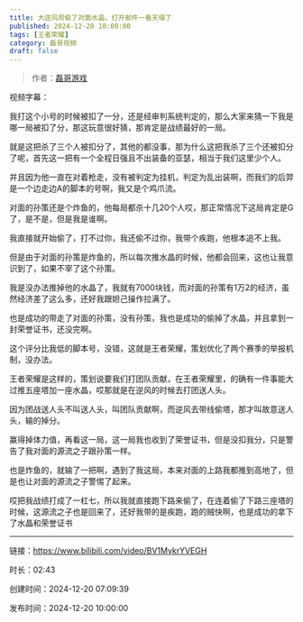 ```yaml
---
title: 大逆风局偷了对面水晶，打开邮件一看天塌了
published: 2024-12-20 10:00:00
tags: [王者荣耀]
category: 磊哥视频
draft: false
---
```



> 作者：[磊哥游戏](https://space.bilibili.com/268941858?spm_id_from=333.788.upinfo.head.click)

视频字幕：

我打这个小号的时候被扣了一分，还是经审判系统判定的，那么大家来猜一下我是哪一局被扣了分，那这玩意很好猜，那肯定是战绩最好的一局。

就是这把杀了三个人被扣分了，其他的都没事，那为什么这把我杀了三个还被扣分了呢，首先这一把有一个全程日强且不出装备的亚瑟，相当于我们这里少个人。

并且因为他一直在对着枪走，没有被判定为挂机，判定为乱出装啊，而我们的后羿是一个边走边A的脚本的号啊，我又是个鸡爪流。

对面的孙策还是个炸鱼的，他每局都杀十几20个人哎，那正常情况下这局肯定是G了，是不是，但是我是谁啊。

我直接就开始偷了，打不过你，我还偷不过你，我带个疾跑，他根本追不上我。

但是由于对面的孙策是炸鱼的，所以每次推水晶的时候，他都会回来，这也让我意识到了，如果不宰了这个孙策。

我是没办法推掉他的水晶了，我就有7000块钱，而对面的孙策有1万2的经济，虽然经济差了这么多，还好我跟妲己操作拉满了。

也是成功的带走了对面的孙策，没有孙策，我也是成功的偷掉了水晶，并且拿到一封荣誉证书，还没完啊。

这个评分比我低的脚本号，没错，这就是王者荣耀，策划优化了两个赛季的举报机制，没办法。

王者荣耀是这样的，策划说要我们打团队贡献，在王者荣耀里，的确有一件事能大过推五座塔加一座水晶，哎那就是在逆风的时候去打团送人头。

因为团战送人头不叫送人头，叫团队贡献啊，而逆风去带线偷塔，那才叫故意送人头，输的掉分。

赢得掉体力值，再看这一局，这一局我也收到了荣誉证书，但是没扣我分，只是警告了我对面的源流之子跟孙策一样。

也是炸鱼的，就输了一把啊，遇到了我这局，本来对面的上路我都推到高地了，但是也让对面的源流之子警惕了起来。

哎把我战绩打成了一杠七，所以我就直接跑下路来偷了，在连着偷了下路三座塔的时候，这源流之子也是回来了，还好我带的是疾跑，跑的贼快啊，也是成功的拿下了水晶和荣誉证书

---


链接：https://www.bilibili.com/video/BV1MykrYVEGH



时长：02:43

创建时间：2024-12-20 07:09:39

发布时间：2024-12-20 10:00:00
